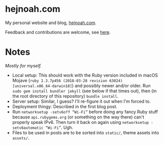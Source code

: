 # hejnoah.com

My personal website and blog, [hejnoah.com](https://hejnoah.com).

Feedback and contributions are welcome, see [here](https://hejnoah.com/about/).


# Notes

*Mostly for myself.*

* Local setup: This should work with the Ruby version included in macOS Mojave (`ruby 2.3.7p456 (2018-03-28 revision 63024) [universal.x86_64-darwin18]`) and possibly newer and/or older. Run `sudo gem install bundler jekyll` (see below if that times out), then (in the root directory of this repository) `bundle install`.
* Server setup: Similar, I guess? I'll re-figure it out when I'm forced to.
* Deployment thingy: Described in the first blog post.
* Run `networksetup -setv6off “Wi-Fi”` before doing any fancy Ruby stuff because `api.rubygems.org` (or something on the way there) can't properly speak IPv6. Then turn it back on again using `networksetup -setv6automatic “Wi-Fi”`. Ugh.
* Files to be used in posts are to be sorted into `static/`, theme assets into `assets/`.

